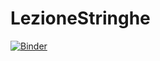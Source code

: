 # LezioneStringhe
[![Binder](https://mybinder.org/badge_logo.svg)](https://mybinder.org/v2/gh/IronRevelation/LezioneStringhe/master)
